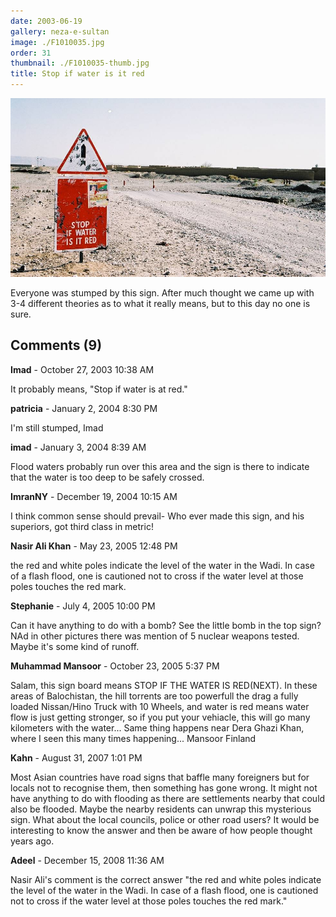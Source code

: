 ```yaml
---
date: 2003-06-19
gallery: neza-e-sultan
image: ./F1010035.jpg
order: 31
thumbnail: ./F1010035-thumb.jpg
title: Stop if water is it red
---
```


![Stop if water is it red](./F1010035.jpg)

Everyone was stumped by this sign. After much thought we came up with 3-4 different theories as to what it really means, but to this day no one is sure.

<div id="comments">

## Comments (9)

<div id="comment">

**Imad** - October 27, 2003 10:38 AM

It probably means, "Stop if water is at red."

</div>

<div id="comment">

**patricia** - January  2, 2004  8:30 PM

I'm still stumped, Imad

</div>

<div id="comment">

**imad** - January  3, 2004  8:39 AM

Flood waters probably run over this area and the sign is there to indicate that the water is too deep to be safely crossed.

</div>

<div id="comment">

**ImranNY** - December 19, 2004 10:15 AM

I think common sense should prevail-
Who ever made this sign, and his superiors, got third class in metric!

</div>

<div id="comment">

**Nasir Ali Khan** - May 23, 2005 12:48 PM

the red and white poles indicate the level of the water in the Wadi. In case of a flash flood, one is cautioned not to cross if the water level at those poles touches the red mark.

</div>

<div id="comment">

**Stephanie** - July  4, 2005 10:00 PM

Can it have anything to do with a bomb? See the little bomb in the top sign? NAd in other pictures there was mention of 5 nuclear weapons tested. Maybe it's some kind of runoff.

</div>

<div id="comment">

**Muhammad Mansoor** - October 23, 2005  5:37 PM

Salam, this sign board means STOP IF THE WATER IS RED(NEXT). In these areas of Balochistan, the hill torrents are too powerfull the drag a fully loaded Nissan/Hino Truck with 10 Wheels, and water is red means water flow is just getting stronger, so if you put your vehiacle, this will go many kilometers with the water... Same thing happens near Dera Ghazi Khan, where I seen this many times happening...
Mansoor
Finland

</div>

<div id="comment">

**Kahn** - August 31, 2007  1:01 PM

Most Asian countries have road signs that baffle many foreigners but for locals not to recognise them, then something has gone wrong. It might not have anything to do with flooding as there are settlements nearby that could also be flooded. Maybe the nearby residents can unwrap this mysterious sign. What about the local councils, police or other road users? It would be interesting to know the answer and then be aware of how people thought years ago.

</div>

<div id="comment">

**Adeel** - December 15, 2008 11:36 AM

Nasir Ali's comment is the correct answer
"the red and white poles indicate the level of the water in the Wadi. In case of a flash flood, one is cautioned not to cross if the water level at those poles touches the red mark."

</div>

</div>